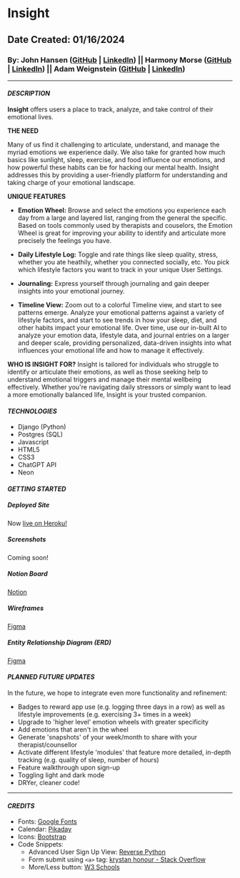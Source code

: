# Insight
## Date Created: 01/16/2024
### By: **John Hansen ([GitHub](https://github.com/johnhansengit) | [LinkedIn](https://www.linkedin.com/in/jhansen-software-engineer/)) || Harmony Morse ([GitHub](https://github.com/harmonymorse) | [LinkedIn](https://www.linkedin.com/in/harmonymorse/)) || Adam Weignstein ([GitHub](https://github.com/adamrweinstein) | [LinkedIn](https://www.linkedin.com/in/adam-rick-weinstein/))**

<hr>

#### **_DESCRIPTION_**

**Insight** offers users a place to track, analyze, and take control of their emotional lives.

**THE NEED**

Many of us find it challenging to articulate, understand, and manage the myriad emotions we experience daily. We also take for granted how much basics like sunlight, sleep, exercise, and food influence our emotions, and how powerful these habits can be for hacking our mental health. Insight addresses this by providing a user-friendly platform for understanding and taking charge of your emotional landscape.

**UNIQUE FEATURES**
- **Emotion Wheel:** Browse and select the emotions you experience each day from a large and layered list, ranging from the general the specific. Based on tools commonly used by therapists and couselors, the Emotion Wheel is great for improving your ability to identify and articulate more precisely the feelings you have. 

- **Daily Lifestyle Log:** Toggle and rate things like sleep quality, stress, whether you ate heathily, whether you connected socially, etc. You pick which lifestyle factors you want to track in your unique User Settings.

- **Journaling:** Express yourself through journaling and gain deeper insights into your emotional journey. 

- **Timeline View:** Zoom out to a colorful Timeline view, and start to see patterns emerge. Analyze your emotional patterns against a variety of lifestyle factors, and start to see trends in how your sleep, diet, and other habits impact your emotional life. Over time, use our in-built AI to analyze your emotion data, lifestyle data, and journal entries on a larger and deeper scale, providing personalized, data-driven insights into what influences your emotional life and how to manage it effectively.
  
**WHO IS INSIGHT FOR?**
Insight is tailored for individuals who struggle to identify or articulate their emotions, as well as those seeking help to understand emotional triggers and manage their mental wellbeing effectively. Whether you're navigating daily stressors or simply want to lead a more emotionally balanced life, Insight is your trusted companion.


#### **_TECHNOLOGIES_**

- Django (Python)
- Postgres (SQL)
- Javascript
- HTML5
- CSS3
- ChatGPT API
- Neon 

#### **_GETTING STARTED_**

##### **_Deployed Site_**

Now [live on Heroku!]()

##### **_Screenshots_**

Coming soon!

##### **_Notion Board_**

[Notion](https://www.notion.so/Project-3-5c627112fd7e4c049feb16c0d961707c?pvs=4)

##### **_Wireframes_**

[Figma](https://www.figma.com/file/EDx0qSNxwl7dKnKXBPoGeQ/Wireframe?type=design&node-id=0%3A1&mode=design&t=oCG4M36QSdpOUnZg-1)

##### **_Entity Relationship Diagram (ERD)_**

[Figma](https://www.figma.com/file/l6hITaaXb3zi5OUyQXiZal/ERD?type=whiteboard&node-id=0%3A1&t=nP0dQ2OxCwOnZ0fo-1)

#### **_PLANNED FUTURE UPDATES_**

In the future, we hope to integrate even more functionality and refinement:

- Badges to reward app use (e.g. logging three days in a row) as well as lifestyle improvements (e.g. exercising 3+ times in a week)
- Upgrade to 'higher level' emotion wheels with greater specificity
- Add emotions that aren't in the wheel
- Generate 'snapshots' of your week/month to share with your therapist/counsellor
- Activate different lifestyle 'modules' that feature more detailed, in-depth tracking (e.g. quality of sleep, number of hours)
- Feature walkthrough upon sign-up
- Toggling light and dark mode
- DRYer, cleaner code!

<hr>

#### **_CREDITS_**
- Fonts: [Google Fonts](fonts.google.com)
- Calendar: [Pikaday](https://github.com/Pikaday)
- Icons: [Bootstrap](https://icons.getbootstrap.com/)
- Code Snippets:
  - Advanced User Sign Up View: [Reverse Python](https://dev.to/thedevtimeline/create-advanced-user-sign-up-view-in-django-step-by-step-k9m)
  - Form submit using `<a>` tag: [krystan honour - Stack Overflow](https://stackoverflow.com/questions/10039968/submit-form-using-a-tag)
  - More/Less button: [W3 Schools](https://www.w3schools.com/howto/howto_js_read_more.asp)